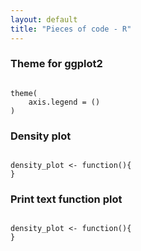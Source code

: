 ```yaml
---
layout: default
title: "Pieces of code - R"
---
```



### Theme for ggplot2

```{r}

theme(
	axis.legend = ()
)

``` 

### Density plot

```{r}

density_plot <- function(){
}

``` 

### Print text function plot

```{r}

density_plot <- function(){
}

``` 
